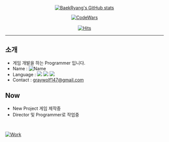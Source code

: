 <div align=center>
   
[![BaekRyang's GitHub stats](https://github-readme-stats.vercel.app/api?username=BaekRyang&card_width=450&count_private=true&show_icons=true&theme=tokyonight)](https://github.com/BaekRyang) 
  
[![CodeWars](https://www.codewars.com/users/BaekRyang/badges/small)](https://www.codewars.com/users/BaekRyang)<br><br>
[![Hits](https://hits.seeyoufarm.com/api/count/incr/badge.svg?url=https%3A%2F%2Fgithub.com%2FBaekRyang&count_bg=%2300FF68&title_bg=%23555555&icon=microsoftonedrive.svg&icon_color=%2300FF68&title=Visitors&edge_flat=true)](https://hits.seeyoufarm.com)
</div>
  

---
## 소개
 * 게임 개발을 하는 Programmer 입니다.
 * Name : ![Name](https://img.shields.io/badge/Jeong_Min-Yun-gray?style=flat&labelColor=green&color=blue)
 * Language : ![](https://img.shields.io/badge/C%2B%2B-blue?logo=cplusplus&logoColor=white&color=%2300599C) ![](https://img.shields.io/badge/C%23-blue?logo=csharp&logoColor=white&color=%23239120) ![](https://img.shields.io/badge/Python-blue?logo=python&logoColor=white&color=%233776AB)
 * Contact : graywolf147@gmail.com
  
## Now
 * New Project 게임 제작중
 * Director 및 Programmer로 작업중
<br>

[![Work](https://github-readme-stats.vercel.app/api/pin/?username=BaekRyang&repo=ProjectR&card_width=450&theme=tokyonight)](https://github.com/BaekRyang/ProjectR)  
